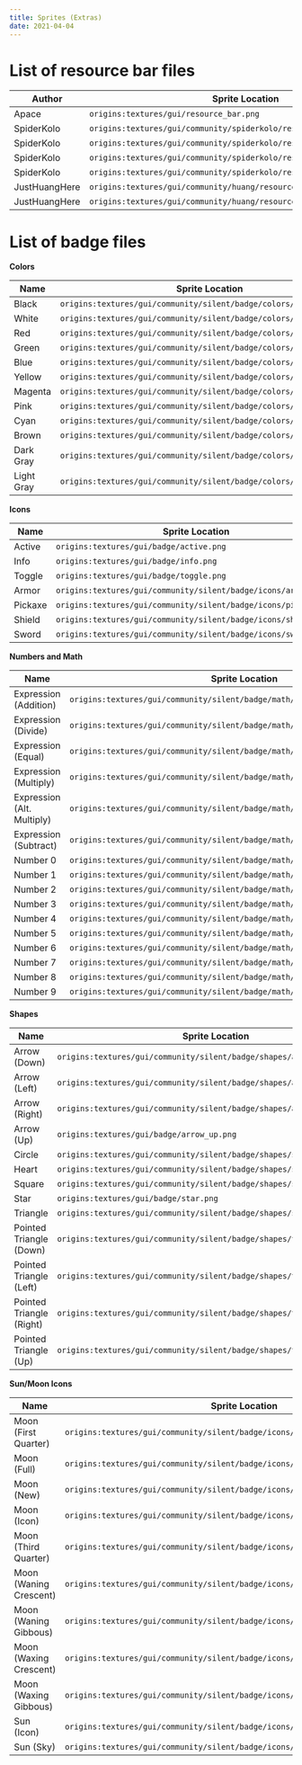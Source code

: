 ```yaml
---
title: Sprites (Extras)
date: 2021-04-04
---
```


# List of resource bar files

Author | Sprite Location | Image
-------|-----------------|:-----:
Apace | `origins:textures/gui/resource_bar.png` | [Link](https://github.com/apace100/origins-fabric/blob/1.18/src/main/resources/assets/origins/textures/gui/resource_bar.png)
SpiderKolo | `origins:textures/gui/community/spiderkolo/resource_bar_01.png` | [Link](https://github.com/apace100/origins-fabric/blob/1.18/src/main/resources/assets/origins/textures/gui/community/spiderkolo/resource_bar_01.png)
SpiderKolo | `origins:textures/gui/community/spiderkolo/resource_bar_02.png` | [Link](https://github.com/apace100/origins-fabric/blob/1.18/src/main/resources/assets/origins/textures/gui/community/spiderkolo/resource_bar_02.png)
SpiderKolo | `origins:textures/gui/community/spiderkolo/resource_bar_03.png` | [Link](https://github.com/apace100/origins-fabric/blob/1.18/src/main/resources/assets/origins/textures/gui/community/spiderkolo/resource_bar_03.png)
SpiderKolo | `origins:textures/gui/community/spiderkolo/resource_bar_points_01.png` | [Link](https://github.com/apace100/origins-fabric/blob/1.18/src/main/resources/assets/origins/textures/gui/community/spiderkolo/resource_bar_points_01.png)
JustHuangHere | `origins:textures/gui/community/huang/resource_bar_01.png` | [Link](https://github.com/apace100/origins-fabric/blob/1.18/src/main/resources/assets/origins/textures/gui/community/huang/resource_bar_01.png)
JustHuangHere | `origins:textures/gui/community/huang/resource_bar_02.png` | [Link](https://github.com/apace100/origins-fabric/blob/1.18/src/main/resources/assets/origins/textures/gui/community/huang/resource_bar_02.png)


# List of badge files
**Colors**

Name | Sprite Location | Image
-------|-----------------|:-----:
Black | `origins:textures/gui/community/silent/badge/colors/black.png` | [Link](https://github.com/apace100/origins-fabric/blob/1.20/src/main/resources/assets/origins/textures/gui/community/silent/badge/colors/black.png)
White | `origins:textures/gui/community/silent/badge/colors/white.png` | [Link](https://github.com/apace100/origins-fabric/blob/1.20/src/main/resources/assets/origins/textures/gui/community/silent/badge/colors/white.png)
Red | `origins:textures/gui/community/silent/badge/colors/red.png` | [Link](https://github.com/apace100/origins-fabric/blob/1.20/src/main/resources/assets/origins/textures/gui/community/silent/badge/colors/red.png)
Green | `origins:textures/gui/community/silent/badge/colors/green.png` | [Link](https://github.com/apace100/origins-fabric/blob/1.20/src/main/resources/assets/origins/textures/gui/community/silent/badge/colors/green.png)
Blue | `origins:textures/gui/community/silent/badge/colors/blue.png` | [Link](https://github.com/apace100/origins-fabric/blob/1.20/src/main/resources/assets/origins/textures/gui/community/silent/badge/colors/blue.png)
Yellow | `origins:textures/gui/community/silent/badge/colors/yellow.png` | [Link](https://github.com/apace100/origins-fabric/blob/1.20/src/main/resources/assets/origins/textures/gui/community/silent/badge/colors/yellow.png)
Magenta | `origins:textures/gui/community/silent/badge/colors/magenta.png` | [Link](https://github.com/apace100/origins-fabric/blob/1.20/src/main/resources/assets/origins/textures/gui/community/silent/badge/colors/magenta.png)
Pink | `origins:textures/gui/community/silent/badge/colors/pink.png` | [Link](https://github.com/apace100/origins-fabric/blob/1.20/src/main/resources/assets/origins/textures/gui/community/silent/badge/colors/pink.png)
Cyan | `origins:textures/gui/community/silent/badge/colors/cyan.png` | [Link](https://github.com/apace100/origins-fabric/blob/1.20/src/main/resources/assets/origins/textures/gui/community/silent/badge/colors/cyan.png)
Brown | `origins:textures/gui/community/silent/badge/colors/brown.png` | [Link](https://github.com/apace100/origins-fabric/blob/1.20/src/main/resources/assets/origins/textures/gui/community/silent/badge/colors/brown.png)
Dark Gray | `origins:textures/gui/community/silent/badge/colors/dark_gray.png` | [Link](https://github.com/apace100/origins-fabric/blob/1.20/src/main/resources/assets/origins/textures/gui/community/silent/badge/colors/dark_gray.png)
Light Gray | `origins:textures/gui/community/silent/badge/colors/light_gray.png` | [Link](https://github.com/apace100/origins-fabric/blob/1.20/src/main/resources/assets/origins/textures/gui/community/silent/badge/colors/light_gray.png)

**Icons**

Name | Sprite Location | Image
-------|-----------------|:-----:
Active | `origins:textures/gui/badge/active.png` | [Link](https://github.com/apace100/origins-fabric/blob/1.18/src/main/resources/assets/origins/textures/gui/badge/active.png)
Info | `origins:textures/gui/badge/info.png` | [Link](https://github.com/apace100/origins-fabric/blob/1.18/src/main/resources/assets/origins/textures/gui/badge/info.png)
Toggle | `origins:textures/gui/badge/toggle.png` | [Link](https://github.com/apace100/origins-fabric/blob/1.18/src/main/resources/assets/origins/textures/gui/badge/toggle.png)
Armor | `origins:textures/gui/community/silent/badge/icons/armor.png` | [Link](https://github.com/apace100/origins-fabric/blob/1.20/src/main/resources/assets/origins/textures/gui/community/silent/badge/icons/armor.png)
Pickaxe | `origins:textures/gui/community/silent/badge/icons/pickaxe.png` | [Link](https://github.com/apace100/origins-fabric/blob/1.20/src/main/resources/assets/origins/textures/gui/community/silent/badge/icons/pickaxe.png)
Shield | `origins:textures/gui/community/silent/badge/icons/shield.png` | [Link](https://github.com/apace100/origins-fabric/blob/1.20/src/main/resources/assets/origins/textures/gui/community/silent/badge/icons/shield.png)
Sword | `origins:textures/gui/community/silent/badge/icons/sword.png` | [Link](https://github.com/apace100/origins-fabric/blob/1.20/src/main/resources/assets/origins/textures/gui/community/silent/badge/icons/sword.png)

**Numbers and Math**

Name | Sprite Location | Image
-------|-----------------|:-----:
Expression (Addition) | `origins:textures/gui/community/silent/badge/math/expression_add.png` | [Link](https://github.com/apace100/origins-fabric/blob/1.20/src/main/resources/assets/origins/textures/gui/community/silent/badge/math/expression_add.png)
Expression (Divide) | `origins:textures/gui/community/silent/badge/math/expression_divide.png` | [Link](https://github.com/apace100/origins-fabric/blob/1.20/src/main/resources/assets/origins/textures/gui/community/silent/badge/math/expression_divide.png)
Expression (Equal) | `origins:textures/gui/community/silent/badge/math/expression_equals.png` | [Link](https://github.com/apace100/origins-fabric/blob/1.20/src/main/resources/assets/origins/textures/gui/community/silent/badge/math/expression_equals.png)
Expression (Multiply) | `origins:textures/gui/community/silent/badge/math/expression_multiply.png` | [Link](https://github.com/apace100/origins-fabric/blob/1.20/src/main/resources/assets/origins/textures/gui/community/silent/badge/math/expression_multiply.png)
Expression (Alt. Multiply) | `origins:textures/gui/community/silent/badge/math/expression_multiply_alt.png` | [Link](https://github.com/apace100/origins-fabric/blob/1.20/src/main/resources/assets/origins/textures/gui/community/silent/badge/math/expression_multiply_alt.png)
Expression (Subtract) | `origins:textures/gui/community/silent/badge/math/expression_subtract.png` | [Link](https://github.com/apace100/origins-fabric/blob/1.20/src/main/resources/assets/origins/textures/gui/community/silent/badge/math/expression_subtract.png)
Number 0 | `origins:textures/gui/community/silent/badge/math/number_0.png` | [Link](https://github.com/apace100/origins-fabric/blob/1.20/src/main/resources/assets/origins/textures/gui/community/silent/badge/math/number_0.png)
Number 1 | `origins:textures/gui/community/silent/badge/math/number_1.png` | [Link](https://github.com/apace100/origins-fabric/blob/1.20/src/main/resources/assets/origins/textures/gui/community/silent/badge/math/number_1.png)
Number 2 | `origins:textures/gui/community/silent/badge/math/number_2.png` | [Link](https://github.com/apace100/origins-fabric/blob/1.20/src/main/resources/assets/origins/textures/gui/community/silent/badge/math/number_2.png)
Number 3 | `origins:textures/gui/community/silent/badge/math/number_3.png` | [Link](https://github.com/apace100/origins-fabric/blob/1.20/src/main/resources/assets/origins/textures/gui/community/silent/badge/math/number_3.png)
Number 4 | `origins:textures/gui/community/silent/badge/math/number_4.png` | [Link](https://github.com/apace100/origins-fabric/blob/1.20/src/main/resources/assets/origins/textures/gui/community/silent/badge/math/number_4.png)
Number 5 | `origins:textures/gui/community/silent/badge/math/number_5.png` | [Link](https://github.com/apace100/origins-fabric/blob/1.20/src/main/resources/assets/origins/textures/gui/community/silent/badge/math/number_5.png)
Number 6 | `origins:textures/gui/community/silent/badge/math/number_6.png` | [Link](https://github.com/apace100/origins-fabric/blob/1.20/src/main/resources/assets/origins/textures/gui/community/silent/badge/math/number_6.png)
Number 7 | `origins:textures/gui/community/silent/badge/math/number_7.png` | [Link](https://github.com/apace100/origins-fabric/blob/1.20/src/main/resources/assets/origins/textures/gui/community/silent/badge/math/number_7.png)
Number 8 | `origins:textures/gui/community/silent/badge/math/number_8.png` | [Link](https://github.com/apace100/origins-fabric/blob/1.20/src/main/resources/assets/origins/textures/gui/community/silent/badge/math/number_8.png)
Number 9 | `origins:textures/gui/community/silent/badge/math/number_9.png` | [Link](https://github.com/apace100/origins-fabric/blob/1.20/src/main/resources/assets/origins/textures/gui/community/silent/badge/math/number_9.png)

**Shapes**

Name | Sprite Location | Image
-------|-----------------|:-----:
Arrow (Down) | `origins:textures/gui/community/silent/badge/shapes/arrow_down.png` | [Link](https://github.com/apace100/origins-fabric/blob/1.20/src/main/resources/assets/origins/textures/gui/community/silent/badge/shapes/arrow_down.png)
Arrow (Left) | `origins:textures/gui/community/silent/badge/shapes/arrow_left.png` | [Link](https://github.com/apace100/origins-fabric/blob/1.20/src/main/resources/assets/origins/textures/gui/community/silent/badge/shapes/arrow_left.png)
Arrow (Right) | `origins:textures/gui/community/silent/badge/shapes/arrow_right.png` | [Link](https://github.com/apace100/origins-fabric/blob/1.20/src/main/resources/assets/origins/textures/gui/community/silent/badge/shapes/arrow_right.png)
Arrow (Up) | `origins:textures/gui/badge/arrow_up.png` | [Link](https://github.com/apace100/origins-fabric/blob/1.18/src/main/resources/assets/origins/textures/gui/badge/arrow_up.png)
Circle | `origins:textures/gui/community/silent/badge/shapes/shape_circle.png` | [Link](https://github.com/apace100/origins-fabric/blob/1.20/src/main/resources/assets/origins/textures/gui/community/silent/badge/shapes/shape_circle.png)
Heart | `origins:textures/gui/community/silent/badge/shapes/shape_heart.png` | [Link](https://github.com/apace100/origins-fabric/blob/1.20/src/main/resources/assets/origins/textures/gui/community/silent/badge/shapes/shape_heart.png)
Square | `origins:textures/gui/community/silent/badge/shapes/shape_square.png` | [Link](https://github.com/apace100/origins-fabric/blob/1.20/src/main/resources/assets/origins/textures/gui/community/silent/badge/shapes/shape_square.png)
Star | `origins:textures/gui/badge/star.png` | [Link](https://github.com/apace100/origins-fabric/blob/1.18/src/main/resources/assets/origins/textures/gui/badge/star.png)
Triangle | `origins:textures/gui/community/silent/badge/shapes/shape_triangle.png` | [Link](https://github.com/apace100/origins-fabric/blob/1.20/src/main/resources/assets/origins/textures/gui/community/silent/badge/shapes/shape_triangle.png)
Pointed Triangle (Down) | `origins:textures/gui/community/silent/badge/shapes/triangle_down.png` | [Link](https://github.com/apace100/origins-fabric/blob/1.20/src/main/resources/assets/origins/textures/gui/community/silent/badge/shapes/triangle_down.png)
Pointed Triangle (Left) | `origins:textures/gui/community/silent/badge/shapes/triangle_left.png` | [Link](https://github.com/apace100/origins-fabric/blob/1.20/src/main/resources/assets/origins/textures/gui/community/silent/badge/shapes/triangle_left.png)
Pointed Triangle (Right) | `origins:textures/gui/community/silent/badge/shapes/triangle_right.png` | [Link](https://github.com/apace100/origins-fabric/blob/1.20/src/main/resources/assets/origins/textures/gui/community/silent/badge/shapes/triangle_right.png)
Pointed Triangle (Up) | `origins:textures/gui/community/silent/badge/shapes/triangle_up.png` | [Link](https://github.com/apace100/origins-fabric/blob/1.20/src/main/resources/assets/origins/textures/gui/community/silent/badge/shapes/triangle_up.png)


**Sun/Moon Icons**

Name | Sprite Location | Image
-------|-----------------|:-----:
Moon (First Quarter) | `origins:textures/gui/community/silent/badge/icons/sky/moon_first_quarter.png` | [Link](https://github.com/apace100/origins-fabric/blob/1.20/src/main/resources/assets/origins/textures/gui/community/silent/badge/icons/sky/moon_first_quarter.png)
Moon (Full) | `origins:textures/gui/community/silent/badge/icons/sky/moon_full.png` | [Link](https://github.com/apace100/origins-fabric/blob/1.20/src/main/resources/assets/origins/textures/gui/community/silent/badge/icons/sky/moon_full.png)
Moon (New) | `origins:textures/gui/community/silent/badge/icons/sky/moon_new.png` | [Link](https://github.com/apace100/origins-fabric/blob/1.20/src/main/resources/assets/origins/textures/gui/community/silent/badge/icons/sky/moon_new.png)
Moon (Icon) | `origins:textures/gui/community/silent/badge/icons/moon_icon.png` | [Link](https://github.com/apace100/origins-fabric/blob/1.20/src/main/resources/assets/origins/textures/gui/community/silent/badge/icons/moon_icon.png)
Moon (Third Quarter) | `origins:textures/gui/community/silent/badge/icons/sky/moon_third_quarter.png` | [Link](https://github.com/apace100/origins-fabric/blob/1.20/src/main/resources/assets/origins/textures/gui/community/silent/badge/icons/sky/moon_third_quarter.png)
Moon (Waning Crescent) | `origins:textures/gui/community/silent/badge/icons/sky/moon_waning_crescent.png` | [Link](https://github.com/apace100/origins-fabric/blob/1.20/src/main/resources/assets/origins/textures/gui/community/silent/badge/icons/sky/moon_waning_crescent.png)
Moon (Waning Gibbous) | `origins:textures/gui/community/silent/badge/icons/sky/moon_waning_gibbous.png` | [Link](https://github.com/apace100/origins-fabric/blob/1.20/src/main/resources/assets/origins/textures/gui/community/silent/badge/icons/sky/moon_waning_gibbous.png)
Moon (Waxing Crescent) | `origins:textures/gui/community/silent/badge/icons/sky/moon_waxing_crescent.png` | [Link](https://github.com/apace100/origins-fabric/blob/1.20/src/main/resources/assets/origins/textures/gui/community/silent/badge/icons/sky/moon_waxing_crescent.png)
Moon (Waxing Gibbous) | `origins:textures/gui/community/silent/badge/icons/sky/moon_waxing_gibbous.png` | [Link](https://github.com/apace100/origins-fabric/blob/1.20/src/main/resources/assets/origins/textures/gui/community/silent/badge/icons/sky/moon_waxing_gibbous.png)
Sun (Icon) | `origins:textures/gui/community/silent/badge/icons/sun_icon.png` | [Link](https://github.com/apace100/origins-fabric/blob/1.20/src/main/resources/assets/origins/textures/gui/community/silent/badge/icons/sun_icon.png)
Sun (Sky) | `origins:textures/gui/community/silent/badge/icons/sky/sun.png` | [Link](https://github.com/apace100/origins-fabric/blob/1.20/src/main/resources/assets/origins/textures/gui/community/silent/badge/icons/sky/sun.png)
